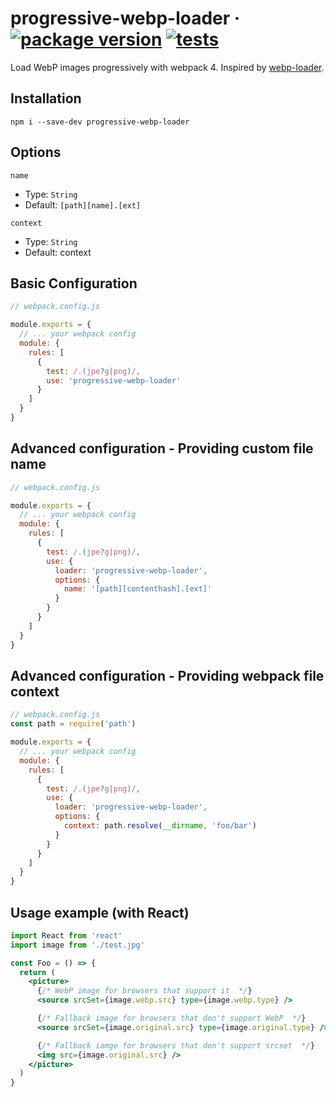 # progressive-webp-loader &middot; [![package version](https://img.shields.io/github/package-json/v/michellocana/progressive-webp-loader)](https://www.npmjs.com/package/progressive-webp-loader) [![tests](https://github.com/michellocana/progressive-webp-loader/workflows/tests/badge.svg?branch=master)](https://github.com/michellocana/progressive-webp-loader/actions?query=workflow%3Atests)

Load WebP images progressively with webpack 4.
Inspired by [webp-loader](https://www.npmjs.com/package/webp-loader).

## Installation

`npm i --save-dev progressive-webp-loader`

## Options

`name`

- Type: `String`
- Default: `[path][name].[ext]`

`context`

- Type: `String`
- Default: context

## Basic Configuration

```js
// webpack.config.js

module.exports = {
  // ... your webpack config
  module: {
    rules: [
      {
        test: /.(jpe?g|png)/,
        use: 'progressive-webp-loader'
      }
    ]
  }
}
```

## Advanced configuration - Providing custom file name

```js
// webpack.config.js

module.exports = {
  // ... your webpack config
  module: {
    rules: [
      {
        test: /.(jpe?g|png)/,
        use: {
          loader: 'progressive-webp-loader',
          options: {
            name: '[path][contenthash].[ext]'
          }
        }
      }
    ]
  }
}
```

## Advanced configuration - Providing webpack file context

```js
// webpack.config.js
const path = require('path')

module.exports = {
  // ... your webpack config
  module: {
    rules: [
      {
        test: /.(jpe?g|png)/,
        use: {
          loader: 'progressive-webp-loader',
          options: {
            context: path.resolve(__dirname, 'foo/bar')
          }
        }
      }
    ]
  }
}
```

## Usage example (with React)

```jsx
import React from 'react'
import image from './test.jpg'

const Foo = () => {
  return (
    <picture>
      {/* WebP image for browsers that support it  */}
      <source srcSet={image.webp.src} type={image.webp.type} />

      {/* Fallback image for browsers that don't support WebP  */}
      <source srcSet={image.original.src} type={image.original.type} />

      {/* Fallback iamge for browsers that don't support srcset  */}
      <img src={image.original.src} />
    </picture>
  )
}
```
